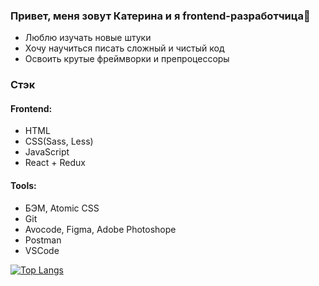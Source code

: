 ### Привет, меня зовут Катерина и я frontend-разработчица👋

- Люблю изучать новые штуки
- Хочу научиться писать сложный и чистый код
- Освоить крутые фреймворки и препроцессоры

### Стэк
#### Frontend:
- HTML
- CSS(Sass, Less)
- JavaScript
- React + Redux

#### Tools:
- БЭМ, Atomic CSS
- Git
- Avocode, Figma, Adobe Photoshope
- Postman
- VSCode

[![Top Langs](https://github-readme-stats.vercel.app/api/top-langs/?username=thunderheina)](https://github.com/thunderheina/github-readme-stats)

